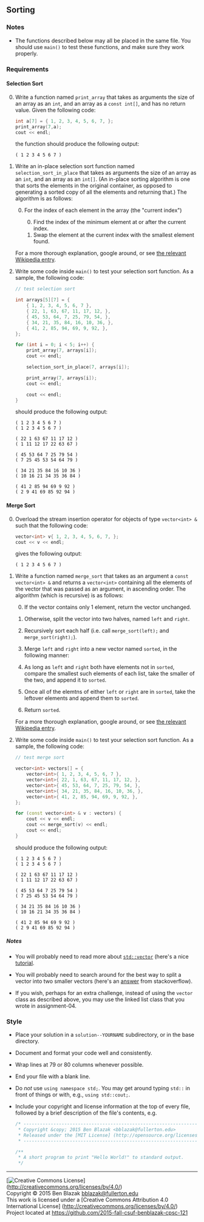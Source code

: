 ## Sorting

### Notes

- The functions described below may all be placed in the same file.  You should
  use `main()` to test these functions, and make sure they work properly.


### Requirements

#### Selection Sort

0. Write a function named `print_array` that takes as arguments the size of an
   array as an `int`, and an array as a `const int[]`, and has no return value.
   Given the following code:

   ```c++
   int a[7] = { 1, 2, 3, 4, 5, 6, 7, };
   print_array(7,a);
   cout << endl;   
   ```

   the function should produce the following output:

   ```
   ( 1 2 3 4 5 6 7 )
   ```

0. Write an in-place selection sort function named `selection_sort_in_place`
   that takes as arguments the size of an array as an `int`, and an array as an
   `int[]`.  (An in-place sorting algorithm is one that sorts the elements in
   the original container, as opposed to generating a sorted copy of all the
   elements and returning that.)  The algorithm is as follows:

   0. For the index of each element in the array (the "current index")

      0. Find the index of the minimum element at or after the current index.
      0. Swap the element at the current index with the smallest element found.

   For a more thorough explanation, google around, or see [the relevant
   Wikipedia entry](https://en.wikipedia.org/wiki/Selection_sort).

0. Write some code inside `main()` to test your selection sort function.  As a
   sample, the following code:

   ```c++
   // test selection sort

   int arrays[5][7] = {
       { 1, 2, 3, 4, 5, 6, 7 },
       { 22, 1, 63, 67, 11, 17, 12, },
       { 45, 53, 64, 7, 25, 79, 54, },
       { 34, 21, 35, 84, 16, 10, 36, },
       { 41, 2, 85, 94, 69, 9, 92, },
   };

   for (int i = 0; i < 5; i++) {
       print_array(7, arrays[i]);
       cout << endl;

       selection_sort_in_place(7, arrays[i]);

       print_array(7, arrays[i]);
       cout << endl;

       cout << endl;
   }   
   ```

   should produce the following output:

   ```
   ( 1 2 3 4 5 6 7 )
   ( 1 2 3 4 5 6 7 )

   ( 22 1 63 67 11 17 12 )
   ( 1 11 12 17 22 63 67 )

   ( 45 53 64 7 25 79 54 )
   ( 7 25 45 53 54 64 79 )

   ( 34 21 35 84 16 10 36 )
   ( 10 16 21 34 35 36 84 )

   ( 41 2 85 94 69 9 92 )
   ( 2 9 41 69 85 92 94 )
   ```

#### Merge Sort

0. Overload the stream insertion operator for objects of type `vector<int> &`
   such that the following code:

   ```c++
   vector<int> v{ 1, 2, 3, 4, 5, 6, 7, };
   cout << v << endl;
   ```

   gives the following output:

   ```
   ( 1 2 3 4 5 6 7 )
   ```

0. Write a function named `merge_sort` that takes as an argument a `const
   vector<int> &` and returns a `vector<int>` containing all the elements of
   the vector that was passed as an argument, in ascending order.  The
   algorithm (which is recursive) is as follows:

   0. If the vector contains only 1 element, return the vector unchanged.
   0. Otherwise, split the vector into two halves, named `left` and `right`.
   0. Recursively sort each half (i.e. call `merge_sort(left);` and
      `merge_sort(right);`).
   0. Merge `left` and `right` into a new vector named `sorted`, in the
      following manner:

     0. As long as `left` and `right` both have elements not in `sorted`,
        compare the smallest such elements of each list, take the
        smaller of the two, and append it to `sorted`.
     0. Once all of the elemtns of either `left` or `right` are in `sorted`,
        take the leftover elements and append them to `sorted`.

   0. Return `sorted`.

   For a more thorough explanation, google around, or see [the relevant
   Wikipedia entry](https://en.wikipedia.org/wiki/Merge_sort).

0. Write some code inside `main()` to test your selection sort function.  As a
   sample, the following code:

   ```c++
   // test merge sort

   vector<int> vectors[] = {
       vector<int>{ 1, 2, 3, 4, 5, 6, 7 },
       vector<int>{ 22, 1, 63, 67, 11, 17, 12, },
       vector<int>{ 45, 53, 64, 7, 25, 79, 54, },
       vector<int>{ 34, 21, 35, 84, 16, 10, 36, },
       vector<int>{ 41, 2, 85, 94, 69, 9, 92, },
   };

   for (const vector<int> & v : vectors) {
       cout << v << endl;
       cout << merge_sort(v) << endl;
       cout << endl;
   }
   ```

   should produce the following output:

   ```
   ( 1 2 3 4 5 6 7 )
   ( 1 2 3 4 5 6 7 )

   ( 22 1 63 67 11 17 12 )
   ( 1 11 12 17 22 63 67 )

   ( 45 53 64 7 25 79 54 )
   ( 7 25 45 53 54 64 79 )

   ( 34 21 35 84 16 10 36 )
   ( 10 16 21 34 35 36 84 )

   ( 41 2 85 94 69 9 92 )
   ( 2 9 41 69 85 92 94 )
   ```


##### Notes

- You will probably need to read more about
  [`std::vector`](http://en.cppreference.com/w/cpp/container/vector)
  (here's a nice
  [tutorial](http://www.codeguru.com/cpp/cpp/cpp_mfc/stl/article.php/c4027/C-Tutorial-A-Beginners-Guide-to-stdvector-Part-1.htm).

- You will probably need to search around for the best way to split a vector
  into two smaller vectors (here's an
  [answer](http://stackoverflow.com/a/9811343) from stackoverflow).

- If you wish, perhaps for an extra challenge, instead of using the `vector`
  class as described above, you may use the linked list class that you wrote in
  assignment-04.


### Style

- Place your solution in a `solution--YOURNAME` subdirectory, or in the base
  directory.

- Document and format your code well and consistently.
- Wrap lines at 79 or 80 columns whenever possible.
- End your file with a blank line.
- Do *not* use `using namespace std;`.  You may get around typing `std::` in
  front of things or with, e.g., `using std::cout;`.

- Include your copyright and license information at the top of every file,
  followed by a brief description of the file's contents, e.g.

  ```c++
  /* ----------------------------------------------------------------------------
   * Copyright &copy; 2015 Ben Blazak <bblazak@fullerton.edu>
   * Released under the [MIT License] (http://opensource.org/licenses/MIT)
   * ------------------------------------------------------------------------- */

  /**
   * A short program to print "Hello World!" to standard output.
   */
  ```


-------------------------------------------------------------------------------
[![Creative Commons License](https://i.creativecommons.org/l/by/4.0/88x31.png)]
(http://creativecommons.org/licenses/by/4.0/)  
Copyright &copy; 2015 Ben Blazak <bblazak@fullerton.edu>  
This work is licensed under a [Creative Commons Attribution 4.0 International
License] (http://creativecommons.org/licenses/by/4.0/)  
Project located at <https://github.com/2015-fall-csuf-benblazak-cpsc-121>

